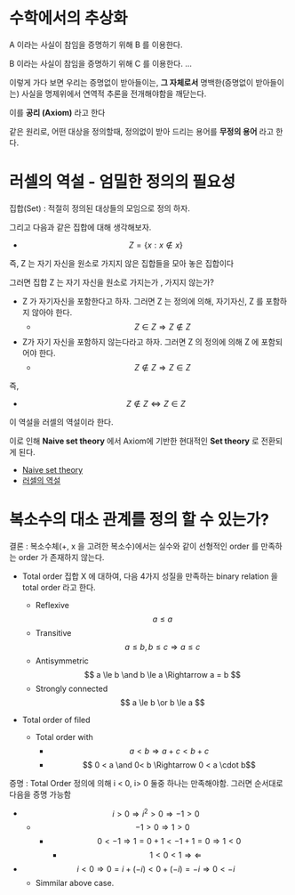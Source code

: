 수학에서의 추상화
======

A 이라는 사실이 참임을 증명하기 위해 B 를 이용한다.

B 이라는 사실이 참임을 증명하기 위해 C 를 이용한다.
...

이렇게 가다 보면 우리는 증명없이 받아들이는, **그 자체로서** 명백한(증명없이 받아들이는) 사실을 명제위에서 연역적 추론을 전개해야함을 깨닫는다.

이를 **공리 (Axiom)** 라고 한다

같은 원리로, 어떤 대상을 정의할때, 정의없이 받아 드리는 용어를 **무정의 용어** 라고 한다.




러셀의 역설 - 엄밀한 정의의 필요성
======

집합(Set) : 적절히 정의된 대상들의 모임으로 정의 하자.

그리고 다음과 같은 집합에 대해 생각해보자.


- $$Z = \{ x : x\notin x \}$$

즉, Z 는 자기 자신을 원소로 가지지 않은 집합들을 모아 놓은 집합이다

그러면 집합 Z 는 자기 자신을 원소로 가지는가 , 가지지 않는가?

- Z 가 자기자신을 포함한다고 하자. 그러면 Z 는 정의에 의해, 자기자신, Z 를 포함하지 않아야 한다. 
  -  $$ Z \in Z  \Rightarrow Z \notin Z $$
- Z가 자기 자신을 포함하지 않는다라고 하자. 그러면 Z 의 정의에 의해 Z 에 포함되어야 한다.
  -  $$Z \notin Z  \Rightarrow Z \in Z$$

즉,

- $$Z \notin Z  \Leftrightarrow Z \in Z$$

이 역설을 러셀의 역설이라 한다.  


이로 인해 **Naive set theory** 에서 Axiom에 기반한 현대적인 **Set theory** 로 전환되게 된다.

- [Naive set theory](https://ko.wikipedia.org/wiki/%EC%86%8C%EB%B0%95%ED%95%9C_%EC%A7%91%ED%95%A9%EB%A1%A0)
- [러셀의 역설](https://ko.wikipedia.org/wiki/%EB%9F%AC%EC%85%80%EC%9D%98_%EC%97%AD%EC%84%A4)




복소수의 대소 관계를 정의 할 수 있는가?
======

결론 : 복소수체(+, x 을 고려한 복소수)에서는 실수와 같이 선형적인 order 를 만족하는 order 가 존재하지 않는다.


- Total order
  집합 X 에 대하여, 다음 4가지 성질을 만족하는 binary relation 을 total order 라고 한다.
  - Reflexive
    $$ a \le a$$
  - Transitive
    $$ a \le b, b \le c \Rightarrow a \le c $$
  - Antisymmetric
    $$ a \le b \and b \le a \Rightarrow a = b $$
  - Strongly connected
    $$ a \le b  \or  b \le a $$

- Total order of filed
  - Total order with
    - $$ a < b \Rightarrow a + c < b + c$$ 
    - $$ 0 < a \and 0< b \Rightarrow 0 < a \cdot b$$ 

증명 : 
Total Order 정의에 의해 i < 0, i> 0  둘중 하나는 만족해야함.
그러면 순서대로 다음을 증명 가능함
- $$ i > 0 \Rightarrow i^{2} > 0  \Rightarrow -1 > 0 $$ 
  - $$ -1 > 0  \Rightarrow  1 > 0 $$ 
    - $$ 0 < -1  \Rightarrow  1 = 0 + 1 < -1 + 1 = 0  \Rightarrow 1 < 0 $$
      - $$ 1 < 0 < 1  \Rightarrow\Leftarrow  $$
- $$ i < 0 \Rightarrow 0 = i + (-i) < 0 + (-i) = -i  \Rightarrow 0 < -i $$
  - Simmilar above case. 

